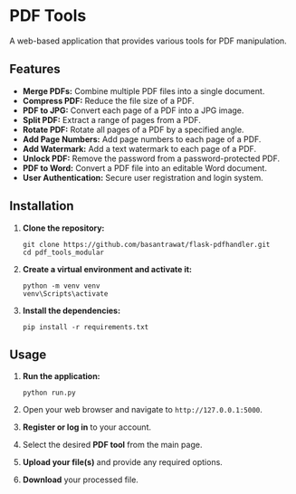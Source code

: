 # PDF Tools

A web-based application that provides various tools for PDF manipulation.

## Features

*   **Merge PDFs:** Combine multiple PDF files into a single document.
*   **Compress PDF:** Reduce the file size of a PDF.
*   **PDF to JPG:** Convert each page of a PDF into a JPG image.
*   **Split PDF:** Extract a range of pages from a PDF.
*   **Rotate PDF:** Rotate all pages of a PDF by a specified angle.
*   **Add Page Numbers:** Add page numbers to each page of a PDF.
*   **Add Watermark:** Add a text watermark to each page of a PDF.
*   **Unlock PDF:** Remove the password from a password-protected PDF.
*   **PDF to Word:** Convert a PDF file into an editable Word document.
*   **User Authentication:** Secure user registration and login system.

## Installation

1.  **Clone the repository:**
    ```
    git clone https://github.com/basantrawat/flask-pdfhandler.git
    cd pdf_tools_modular
    ```

2.  **Create a virtual environment and activate it:**
    ```
    python -m venv venv
    venv\Scripts\activate
    ```

3.  **Install the dependencies:**
    ```
    pip install -r requirements.txt
    ```

## Usage

1.  **Run the application:**
    ```
    python run.py
    ```

2.  Open your web browser and navigate to `http://127.0.0.1:5000`.

3.  **Register or log in** to your account.

4.  Select the desired **PDF tool** from the main page.

5.  **Upload your file(s)** and provide any required options.

6.  **Download** your processed file.

